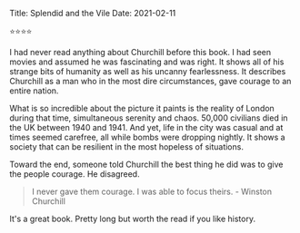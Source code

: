 Title: Splendid and the Vile
Date: 2021-02-11

⭐️⭐️⭐️⭐️

I had never read anything about Churchill before this book. I had seen movies and assumed he was fascinating and was right. It shows all of his strange bits of humanity as well as his uncanny fearlessness. It describes Churchill as a man who in the most dire circumstances, gave courage to an entire nation. 

What is so incredible about the picture it paints is the reality of London during that time, simultaneous serenity and chaos. 50,000 civilians died in the UK between 1940 and 1941. And yet, life in the city was casual and at times seemed carefree, all while bombs were dropping nightly. It shows a society that can be resilient in the most hopeless of situations. 

Toward the end, someone told Churchill the best thing he did was to give the people courage. He disagreed. 

> I never gave them courage. I was able to focus theirs. - Winston Churchill

It's a great book. Pretty long but worth the read if you like history. 
